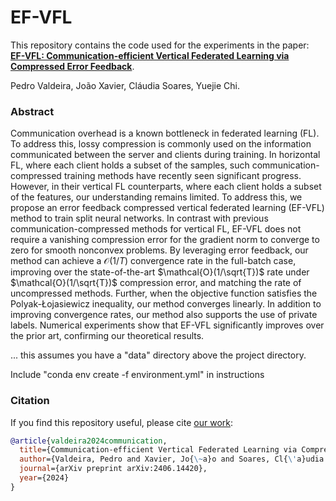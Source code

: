 # EF-VFL

This repository contains the code used for the experiments in the paper:  
**[EF-VFL: Communication-efficient Vertical Federated Learning via Compressed Error Feedback](https://arxiv.org/abs/2406.14420)**.

Pedro Valdeira, João Xavier, Cláudia Soares, Yuejie Chi.

### Abstract

Communication overhead is a known bottleneck in federated learning (FL). To address this, lossy compression is commonly used on the information communicated between the server and clients during training. In horizontal FL, where each client holds a subset of the samples, such communication-compressed training methods have recently seen significant progress. However, in their vertical FL counterparts, where each client holds a subset of the features, our understanding remains limited. To address this, we propose an error feedback compressed vertical federated learning (EF-VFL) method to train split neural networks. In contrast with previous communication-compressed methods for vertical FL, EF-VFL does not require a vanishing compression error for the gradient norm to converge to zero for smooth nonconvex problems. By leveraging error feedback, our method can achieve a $\mathcal{O}(1/T)$ convergence rate in the full-batch case, improving over the state-of-the-art $\mathcal{O}(1/\sqrt{T})$ rate under $\mathcal{O}(1/\sqrt{T})$ compression error, and matching the rate of uncompressed methods. Further, when the objective function satisfies the Polyak-Łojasiewicz inequality, our method converges linearly. In addition to improving convergence rates, our method also supports the use of private labels. Numerical experiments show that EF-VFL significantly improves over the prior art, confirming our theoretical results.

<!-- explain usage -->
... this assumes you have a "data" directory above the project directory.

Include "conda env create -f environment.yml" in instructions

### Citation

If you find this repository useful, please cite [our work](https://arxiv.org/abs/2406.14420):

```bibtex
@article{valdeira2024communication,
  title={Communication-efficient Vertical Federated Learning via Compressed Error Feedback},
  author={Valdeira, Pedro and Xavier, Jo{\~a}o and Soares, Cl{\'a}udia and Chi, Yuejie},
  journal={arXiv preprint arXiv:2406.14420},
  year={2024}
}